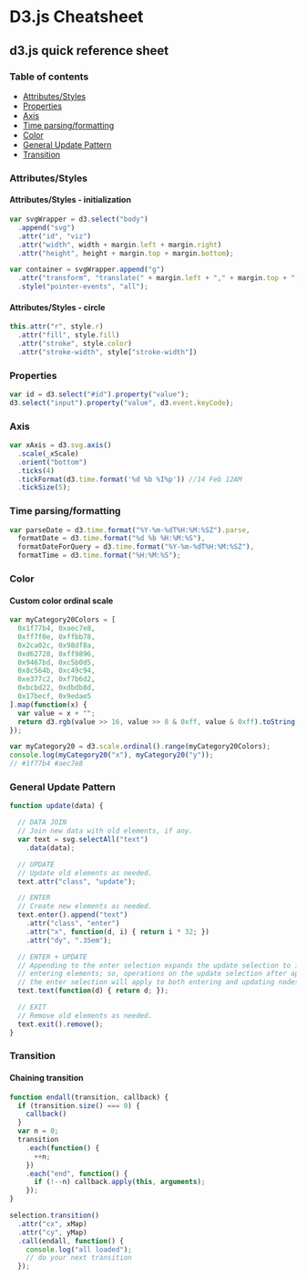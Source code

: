 # D3.js Cheatsheet

## d3.js quick reference sheet

### Table of contents
- [Attributes/Styles](#attributesstyles)
- [Properties](#properties)
- [Axis](#axis)
- [Time parsing/formatting](#time-parsingformatting)
- [Color](#color)
- [General Update Pattern](#general-update-pattern)
- [Transition](#transition)

### Attributes/Styles
#### Attributes/Styles - initialization
```javascript
var svgWrapper = d3.select("body")
  .append("svg")
  .attr("id", "viz")
  .attr("width", width + margin.left + margin.right)
  .attr("height", height + margin.top + margin.bottom);

var container = svgWrapper.append("g")
  .attr("transform", "translate(" + margin.left + "," + margin.top + ")")
  .style("pointer-events", "all");
```

#### Attributes/Styles - circle
```javascript
this.attr("r", style.r)
  .attr("fill", style.fill)
  .attr("stroke", style.color)
  .attr("stroke-width", style["stroke-width"])
```

### Properties
```javascript
var id = d3.select("#id").property("value");
d3.select("input").property("value", d3.event.keyCode);
```

### Axis
```javascript
var xAxis = d3.svg.axis()
  .scale(_xScale)
  .orient("bottom")
  .ticks(4)
  .tickFormat(d3.time.format('%d %b %I%p')) //14 Feb 12AM
  .tickSize(5);
```

### Time parsing/formatting
```javascript
var parseDate = d3.time.format("%Y-%m-%dT%H:%M:%SZ").parse,
  formatDate = d3.time.format("%d %b %H:%M:%S"),
  formatDateForQuery = d3.time.format("%Y-%m-%dT%H:%M:%SZ"),
  formatTime = d3.time.format("%H:%M:%S");
```
### Color
#### Custom color ordinal scale
```javascript
var myCategory20Colors = [
  0x1f77b4, 0xaec7e8,
  0xff7f0e, 0xffbb78,
  0x2ca02c, 0x98df8a,
  0xd62728, 0xff9896,
  0x9467bd, 0xc5b0d5,
  0x8c564b, 0xc49c94,
  0xe377c2, 0xf7b6d2,
  0xbcbd22, 0xdbdb8d,
  0x17becf, 0x9edae5
].map(function(x) {
  var value = x + "";
  return d3.rgb(value >> 16, value >> 8 & 0xff, value & 0xff).toString();
});

var myCategory20 = d3.scale.ordinal().range(myCategory20Colors);
console.log(myCategory20("x"), myCategory20("y"));
// #1f77b4 #aec7e8
```

### General Update Pattern
```javascript
function update(data) {

  // DATA JOIN
  // Join new data with old elements, if any.
  var text = svg.selectAll("text")
    .data(data);

  // UPDATE
  // Update old elements as needed.
  text.attr("class", "update");

  // ENTER
  // Create new elements as needed.
  text.enter().append("text")
    .attr("class", "enter")
    .attr("x", function(d, i) { return i * 32; })
    .attr("dy", ".35em");

  // ENTER + UPDATE
  // Appending to the enter selection expands the update selection to include
  // entering elements; so, operations on the update selection after appending to
  // the enter selection will apply to both entering and updating nodes.
  text.text(function(d) { return d; });

  // EXIT
  // Remove old elements as needed.
  text.exit().remove();
}
```
### Transition
#### Chaining transition
```javascript
function endall(transition, callback) {
  if (transition.size() === 0) {
    callback()
  }
  var n = 0;
  transition
    .each(function() {
      ++n;
    })
    .each("end", function() {
      if (!--n) callback.apply(this, arguments);
    });
}

selection.transition()
  .attr("cx", xMap)
  .attr("cy", yMap)
  .call(endall, function() { 
    console.log("all loaded");
    // do your next transition
  });
```
